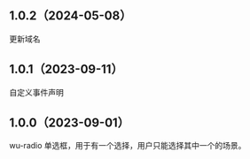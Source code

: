 ## 1.0.2（2024-05-08）
更新域名
## 1.0.1（2023-09-11）
自定义事件声明
## 1.0.0（2023-09-01）
wu-radio 单选框，用于有一个选择，用户只能选择其中一个的场景。
